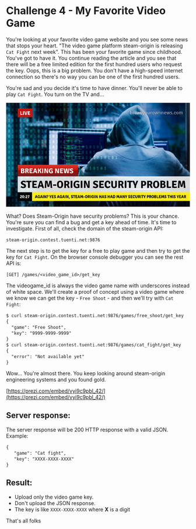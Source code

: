 # Challenge 4 - My Favorite Video Game

You're looking at your favorite video game website and you see some news that stops your heart. "The video game platform steam-origin is releasing `Cat Fight` next week". This has been your favorite game since childhood. You've got to have it. You continue reading the article and you see that there will be a free limited edition for the first hundred users who request the key. Oops, this is a big problem. You don't have a high-speed internet connection so there's no way you can be one of the first hundred users.

You're sad and you decide it's time to have dinner. You'll never be able to play `Cat Fight`. You turn on the TV and...

![steam-origin-security-problem.png](../assets/challenge-4/steam-origin-security-problem.png)

What? Does Steam-Origin have security problems? This is your chance. You're sure you can find a bug and get a key ahead of time. It's time to investigate. First of all, check the domain of the steam-origin API:

```
steam-origin.contest.tuenti.net:9876
```

The next step is to get the key for a free to play game and then try to get the key for `Cat Fight`. On the browser console debugger you can see the rest API is:

```
[GET] /games/<video_game_id>/get_key
```

The videogame_id is always the video game name with underscores instead of white space. We'll create a proof of concept using a video game where we know we can get the key - `Free Shoot` - and then we'll try with `Cat Fight`:

```
$ curl steam-origin.contest.tuenti.net:9876/games/free_shoot/get_key
{
  "game": "Free Shoot",
  "key": "9999-9999-9999"
}
$ curl steam-origin.contest.tuenti.net:9876/games/cat_fight/get_key
{
  "error": "Not available yet"
}
```

Wow... You're almost there. You keep looking around steam-origin engineering systems and you found gold.

[https://prezi.com/embed/vyi9c9pbl_42/](https://prezi.com/embed/vyi9c9pbl_42/)

## Server response:

The server response will be 200 HTTP response with a valid JSON. Example:

```
{
   "game": "Cat fight",
   "key": "XXXX-XXXX-XXXX"
}
```

## Result:

* Upload only the video game key.
* Don't upload the JSON response.
* The key is like `XXXX-XXXX-XXXX` where **X** is a digit

That's all folks